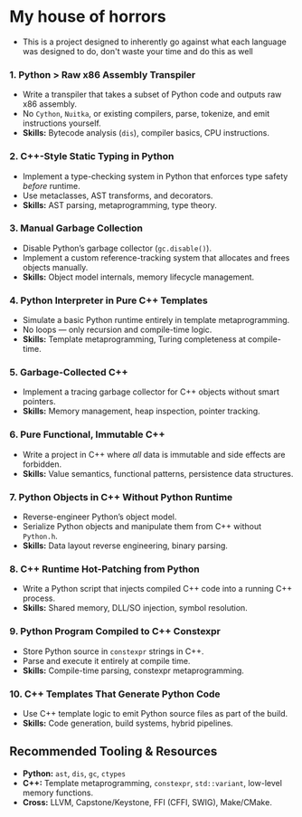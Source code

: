 # My house of horrors

- This is a project designed to inherently go against what each language was designed to do, don't waste your time and do this as well

### 1. **Python > Raw x86 Assembly Transpiler**
- Write a transpiler that takes a subset of Python code and outputs raw x86 assembly.
- No `Cython`, `Nuitka`, or existing compilers, parse, tokenize, and emit instructions yourself.
- **Skills:** Bytecode analysis (`dis`), compiler basics, CPU instructions.

### 2. **C++-Style Static Typing in Python**
- Implement a type-checking system in Python that enforces type safety *before* runtime.
- Use metaclasses, AST transforms, and decorators.
- **Skills:** AST parsing, metaprogramming, type theory.

### 3. **Manual Garbage Collection**
- Disable Python’s garbage collector (`gc.disable()`).
- Implement a custom reference-tracking system that allocates and frees objects manually.
- **Skills:** Object model internals, memory lifecycle management.

### 4. **Python Interpreter in Pure C++ Templates**
- Simulate a basic Python runtime entirely in template metaprogramming.
- No loops — only recursion and compile-time logic.
- **Skills:** Template metaprogramming, Turing completeness at compile-time.

### 5. **Garbage-Collected C++**
- Implement a tracing garbage collector for C++ objects without smart pointers.
- **Skills:** Memory management, heap inspection, pointer tracking.

### 6. **Pure Functional, Immutable C++**
- Write a project in C++ where *all* data is immutable and side effects are forbidden.
- **Skills:** Value semantics, functional patterns, persistence data structures.

### 7. **Python Objects in C++ Without Python Runtime**
- Reverse-engineer Python’s object model.
- Serialize Python objects and manipulate them from C++ without `Python.h`.
- **Skills:** Data layout reverse engineering, binary parsing.

### 8. **C++ Runtime Hot-Patching from Python**
- Write a Python script that injects compiled C++ code into a running C++ process.
- **Skills:** Shared memory, DLL/SO injection, symbol resolution.

### 9. **Python Program Compiled to C++ Constexpr**
- Store Python source in `constexpr` strings in C++.
- Parse and execute it entirely at compile time.
- **Skills:** Compile-time parsing, constexpr metaprogramming.

### 10. **C++ Templates That Generate Python Code**
- Use C++ template logic to emit Python source files as part of the build.
- **Skills:** Code generation, build systems, hybrid pipelines.

## Recommended Tooling & Resources
- **Python:** `ast`, `dis`, `gc`, `ctypes`
- **C++:** Template metaprogramming, `constexpr`, `std::variant`, low-level memory functions.
- **Cross:** LLVM, Capstone/Keystone, FFI (CFFI, SWIG), Make/CMake.


